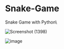 # Snake-Game
Snake Game with Python\

![Screenshot (1398)](https://github.com/OnHoa/Snake-Game/assets/116187766/9fcb597f-49b7-4013-a6bd-131a38259ee9)


![image](https://github.com/OnHoa/Snake-Game/assets/116187766/0a0fc53a-e7b7-48dc-a3d5-b65a6833c0ba)

